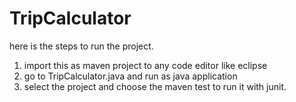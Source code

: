 # TripCalculator
here is the steps to run the project.
1. import this as maven project to any code editor like eclipse
2. go to TripCalculator.java and run as java application
3. select the project and choose the maven test to run it with junit. 
